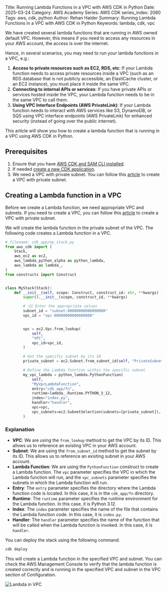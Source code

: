 Title: Running Lambda Functions in a VPC with AWS CDK in Python
Date: 2025-03-24
Category: AWS Academy
Series: AWS CDK
series_index: 2080
Tags: aws, cdk, python
Author: Rehan Haider
Summary: Running Lambda Functions in a VPC with AWS CDK in Python
Keywords: lambda, cdk, vpc


We have created several lambda functions that are running in AWS owned default VPC. However, this means if you need to access any resources in your AWS account, the access is over the internet.

Hence, in several scenarios, you may need to run your lambda functions in a VPC, e.g.:

1. **Access to private resources such as EC2, RDS, etc**: If your Lambda function needs to access private resources inside a VPC (such as an RDS database that is not publicly accessible, an ElastiCache cluster, or an EC2 instance), you must place it inside the same VPC.
2. **Connecting to internal APIs or services**: If you have private APIs or services hosted inside the VPC, your Lambda function needs to be in the same VPC to call them.
3. **Using VPC Interface Endpoints (AWS PrivateLink)**: If your Lambda function needs to interact with AWS services like S3, DynamoDB, or SQS using VPC interface endpoints (AWS PrivateLink) for enhanced security (instead of going over the public internet).

This article will show you how to create a lambda function that is running in a VPC using AWS CDK in Python.


## Prerequisites

1. Ensure that you have [AWS CDK and SAM CLI installed]({filename}00000100-cdk-installing-cdk-sam-cli.md). 
2. If needed [create a new CDK application]({filename}50000020-cdk-new-app.md).
3. We need a VPC with private subnet. You can follow this [article]({filename}50002070-cdk-vpc-private-subnet.md) to create a VPC with private subnet.



## Creating a Lambda function in a VPC

Before we create a Lambda function, we need appropriate VPC and subnets. If you need to create a VPC, you can follow this [article]({filename}50002070-cdk-vpc-private-subnet.md) to create a VPC with private subnet.

We will create the lambda function in the private subnet of the VPC. The following code creates a Lambda function in a VPC. 

```python
# filename: cdk_app/my_stack.py
from aws_cdk import (
    Stack,
    aws_ec2 as ec2,
    aws_lambda_python_alpha as python_lambda,
    aws_lambda as lambda_,
)
from constructs import Construct


class MyStack(Stack):
    def __init__(self, scope: Construct, construct_id: str, **kwargs) -> None:
        super().__init__(scope, construct_id, **kwargs)

        # 👇🏽 Enter the appropriate values
        subnet_id = "subnet-00000000000000000"
        vpc_id = "vpc-00000000000000000"


        vpc = ec2.Vpc.from_lookup(
            self,
            "VPC",
            vpc_id=vpc_id,
        )

        # Get the specific subnet by its ID
        private_subnet = ec2.Subnet.from_subnet_id(self, "PrivateSubnet", subnet_id)

        # Define the Lambda function within the specific subnet
        my_vpc_lambda = python_lambda.PythonFunction(
            self,
            "MyVpcLambdaFunction",
            entry="cdk_app/fn",
            runtime=lambda_.Runtime.PYTHON_3_12,
            index="index.py",
            handler="handler",
            vpc=vpc,
            vpc_subnets=ec2.SubnetSelection(subnets=[private_subnet]),
        )

```


### Explanation
- **VPC**: We are using the `from_lookup` method to get the VPC by its ID. This allows us to reference an existing VPC in your AWS account.
- **Subnet**: We are using the `from_subnet_id` method to get the subnet by its ID. This allows us to reference an existing subnet in your AWS account.
- **Lambda Function**: We are using the `PythonFunction` construct to create a Lambda function. The `vpc` parameter specifies the VPC in which the Lambda function will run, and the `vpc_subnets` parameter specifies the subnets in which the Lambda function will run.
- **Entry**: The `entry` parameter specifies the directory where the Lambda function code is located. In this case, it is in the `cdk_app/fn` directory.
- **Runtime**: The `runtime` parameter specifies the runtime environment for the Lambda function. In this case, it is Python 3.12.
- **Index**: The `index` parameter specifies the name of the file that contains the Lambda function code. In this case, it is `index.py`.
- **Handler**: The `handler` parameter specifies the name of the function that will be called when the Lambda function is invoked. In this case, it is `handler`.

You can deploy the stack using the following command:

```bash 
cdk deploy
```
This will create a Lambda function in the specified VPC and subnet. You can check the AWS Management Console to verify that the lambda function is created correctly and is running in the specified VPC and subnet in the VPC section of Configuration.

![Lambda in VPC]({static}/images/aws/50002080-01-cdk-lambda-in-vpc.png)
